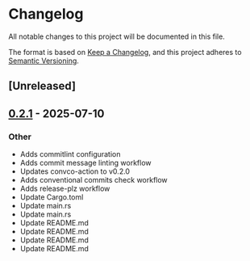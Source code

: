 # Changelog

All notable changes to this project will be documented in this file.

The format is based on [Keep a Changelog](https://keepachangelog.com/en/1.0.0/),
and this project adheres to [Semantic Versioning](https://semver.org/spec/v2.0.0.html).

## [Unreleased]

## [0.2.1](https://github.com/JonathanWoollett-Light/cargo-maintained/compare/v0.2.0...v0.2.1) - 2025-07-10

### Other

- Adds commitlint configuration
- Adds commit message linting workflow
- Updates convco-action to v0.2.0
- Adds conventional commits check workflow
- Adds release-plz workflow
- Update Cargo.toml
- Update main.rs
- Update main.rs
- Update README.md
- Update README.md
- Update README.md
- Update README.md
